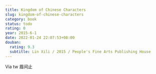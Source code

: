 ```yaml
---
title: Kingdom of Chinese Characters
slug: kingdom-of-chinese-characters
category: book
status: todo
rating: 0
year: 2015-6-1
date: 2022-01-24 22:07:53+08:00
douban:
  rating: 9.3
  subtitle: Lin Xili / 2015 / People's Fine Arts Publishing House
---
```


Via tw 眉间止
